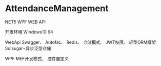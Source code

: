 # AttendanceManagement
NET5 WPF WEB API

开发环境
Windows10 64

WebApi 
  Swagger、
  Autofac、
  Redis、
  仓储模式、
  JWT权限、
  轻型ORM框架 Sqlsugar+异步泛型仓储
  
WPF 
  MEF开发模式、
  控件自定义
